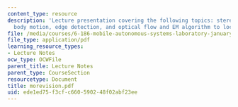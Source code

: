 ```yaml
---
content_type: resource
description: 'Lecture presentation covering the following topics: stereo vision, rigid
  body motion, edge detection, and optical flow and EM algorithm to locate objects.'
file: /media/courses/6-186-mobile-autonomous-systems-laboratory-january-iap-2005/ede1ed75f3cfc660590248f02abf23ee_morevision.pdf
file_type: application/pdf
learning_resource_types:
- Lecture Notes
ocw_type: OCWFile
parent_title: Lecture Notes
parent_type: CourseSection
resourcetype: Document
title: morevision.pdf
uid: ede1ed75-f3cf-c660-5902-48f02abf23ee
---
```

